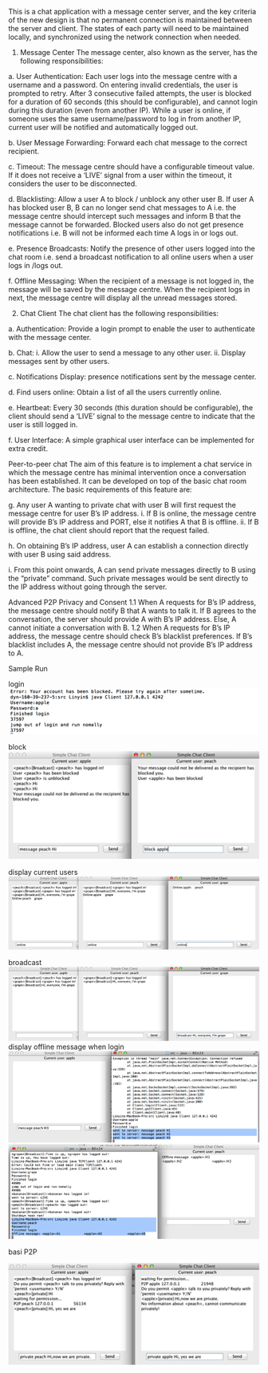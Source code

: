 This is a chat application with a message center server, and the key criteria of the new design is that no permanent connection is maintained between the server and client. The states of each party will need to be maintained locally, and synchronized using the network connection when needed.

1. Message Center
The message center, also known as the server, has the following responsibilities:

a. User Authentication: 
Each user logs into the message centre with a username and a password. On entering invalid credentials, the user is prompted to retry. After 3 consecutive failed attempts, the user is blocked for a duration of 60 seconds (this should be configurable), and cannot login during this duration (even from another IP). While a user is online, if someone uses the same username/password to log in from another IP, current user will be notified and automatically logged out.

b. User Message Forwarding: 
Forward each chat message to the correct recipient.

c. Timeout:
The message centre should have a configurable timeout value. If it does not receive a ‘LIVE’ signal from a user within the timeout, it considers the user to be disconnected.

d. Blacklisting:
Allow a user A to block / unblock any other user B. If user A has blocked user B, B can no longer send chat messages to A i.e. the message centre should intercept such messages and inform B that the message cannot be forwarded. Blocked users also do not get presence notifications i.e. B will not be informed each time A logs in or logs out.

e. Presence Broadcasts:
Notify the presence of other users logged into the chat room i.e. send a broadcast notification to all online users when a user logs in /logs out.

f. Offline Messaging:
When the recipient of a message is not logged in, the message will be saved by the message centre. When the recipient logs in next, the message centre will display all the unread messages stored.



2. Chat Client
The chat client has the following responsibilities:

a. Authentication:
Provide a login prompt to enable the user to authenticate with the message center.

b. Chat:
i. Allow the user to send a message to any other user.
ii. Display messages sent by other users.

c. Notifications Display:
presence notifications sent by the message center.

d. Find users online:
Obtain a list of all the users currently online.

e. Heartbeat:
Every 30 seconds (this duration should be configurable), the client should send a ‘LIVE’ signal to the message centre to indicate that the user is still logged in.

f. User Interface:
A simple graphical user interface can be implemented for extra credit.


Peer-to-peer chat
The aim of this feature is to implement a chat service in which the message centre has minimal intervention once a conversation has been established. It can be developed on top of the basic chat room architecture. The basic requirements of this feature are:

g. Any user A wanting to private chat with user B will first request the message centre for user B’s IP address.
i. If B is online, the message centre will provide B’s IP address and PORT, else it notifies A that B is offline.
ii. If B is offline, the chat client should report that the request failed.

h. On obtaining B’s IP address, user A can establish a connection directly with user B using said address.

i. From this point onwards, A can send private messages directly to B using the “private” command. Such private messages would be sent directly to the IP address without going through the server.


Advanced
P2P Privacy and Consent
1.1 When A requests for B’s IP address, the message centre should notify B that A wants to talk it. If B agrees to the conversation, the server should provide A with B’s IP address. Else, A cannot initiate a conversation with B.
1.2 When A requests for B’s IP address, the message centre should check B’s blacklist preferences. If B’s blacklist includes A, the message centre should not provide B’s IP address to A.

Sample Run

login
![Alt text](https://raw.githubusercontent.com/LinyinWu/ChatRoom/master/test%20pictures/login.png)

block
![alt tag](https://raw.githubusercontent.com/LinyinWu/ChatRoom/master/test%20pictures/block.png)

display current users
![alt tag](https://raw.githubusercontent.com/LinyinWu/ChatRoom/master/test%20pictures/display%20current%20users.png)

broadcast
![alt tag](https://raw.githubusercontent.com/LinyinWu/ChatRoom/master/test%20pictures/broadcast.png)
display offline message when login
![alt tag](https://raw.githubusercontent.com/LinyinWu/ChatRoom/master/test%20pictures/offlineMsg.png)
![alt tag](https://raw.githubusercontent.com/LinyinWu/ChatRoom/master/test%20pictures/offlineMsg2.png)

basi P2P

![alt tag](https://raw.githubusercontent.com/LinyinWu/ChatRoom/master/test%20pictures/basicP2P.png)
